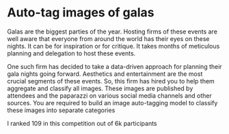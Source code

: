 # Auto-tag images of galas

Galas are the biggest parties of the year. Hosting firms of these events are well aware that everyone from around the world has their eyes on these nights. It can be for inspiration or for critique. It takes months of meticulous planning and delegation to host these events.

One such firm has decided to take a data-driven approach for planning their gala nights going forward. Aesthetics and entertainment are the most crucial segments of these events. So, this firm has hired you to help them aggregate and classify all images. These images are published by attendees and the paparazzi on various social media channels and other sources. You are required to build an image auto-tagging model to classify these images into separate categories

I ranked 109 in this competition out of 6k participants
